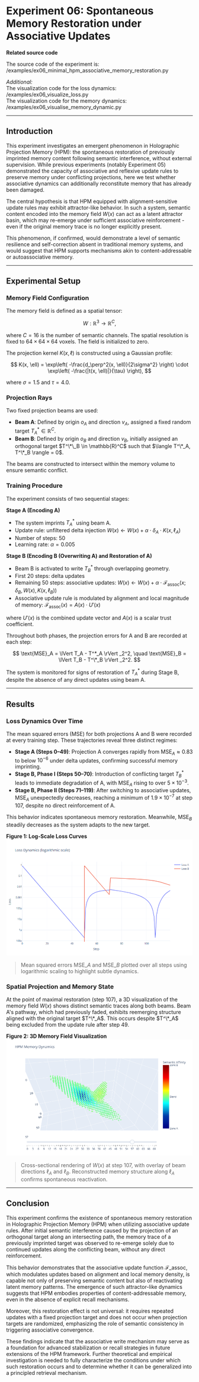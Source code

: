 # Experiment 06: Spontaneous Memory Restoration under Associative Updates

**Related source code**  

The source code of the experiment is: /examples/ex06_minimal_hpm_associative_memory_restoration.py  

*Additional:*  
The visualization code for the loss dynamics: /examples/ex06_visualize_loss.py  
The visualization code for the memory dynamics: /examples/ex06_visualise_memory_dynamic.py  

---

## Introduction

This experiment investigates an emergent phenomenon in Holographic Projection Memory (HPM): the spontaneous restoration of previously imprinted memory content following semantic interference, without external supervision. While previous experiments (notably Experiment 05) demonstrated the capacity of associative and reflexive update rules to preserve memory under conflicting projections, here we test whether associative dynamics can additionally reconstitute memory that has already been damaged.

The central hypothesis is that HPM equipped with alignment-sensitive update rules may exhibit attractor-like behavior. In such a system, semantic content encoded into the memory field $W(x)$ can act as a latent attractor basin, which may re-emerge under sufficient associative reinforcement - even if the original memory trace is no longer explicitly present.

This phenomenon, if confirmed, would demonstrate a level of semantic resilience and self-correction absent in traditional memory systems, and would suggest that HPM supports mechanisms akin to content-addressable or autoassociative memory.

---

## Experimental Setup

### Memory Field Configuration

The memory field is defined as a spatial tensor:

$$
W : \mathbb{R}^3 \rightarrow \mathbb{R}^C,
$$

where $C = 16$ is the number of semantic channels. The spatial resolution is fixed to $64 \times 64 \times 64$ voxels. The field is initialized to zero.

The projection kernel $K(x, \ell)$ is constructed using a Gaussian profile:

$$
K(x, \ell) = \exp\left( -\frac{d_\perp^2(x, \ell)}{2\sigma^2} \right) \cdot \exp\left( -\frac{|t(x, \ell)|}{\tau} \right),
$$

where $\sigma = 1.5$ and $\tau = 4.0$.

### Projection Rays

Two fixed projection beams are used:

* **Beam A**: Defined by origin $o_A$ and direction $v_A$, assigned a fixed random target $T^*_A \in \mathbb{R}^C$.
* **Beam B**: Defined by origin $o_B$ and direction $v_B$, initially assigned an orthogonal target $T^\*\_B \in \mathbb{R}^C$ such that $\langle T^\*_A, T^\*_B \rangle = 0$.

The beams are constructed to intersect within the memory volume to ensure semantic conflict.

### Training Procedure

The experiment consists of two sequential stages:

**Stage A (Encoding A)**

* The system imprints $T^*_A$ using beam A.
* Update rule: unfiltered delta injection
  $W(x) \leftarrow W(x) + \alpha \cdot \delta_A \cdot K(x, \ell_A)$
* Number of steps: $50$
* Learning rate: $\alpha = 0.005$

**Stage B (Encoding B (Overwriting A) and Restoration of A)**

* Beam B is activated to write $T^*_B$ through overlapping geometry.
* First 20 steps: delta updates
* Remaining 50 steps: associative updates:
  $W(x) \leftarrow W(x) + \alpha \cdot \mathcal{F}_{\mathrm{assoc}}(x; \delta_B, W(x), K(x, \ell_B))$
* Associative update rule is modulated by alignment and local magnitude of memory:
  $\mathcal{F}_{\mathrm{assoc}}(x) = A(x) \cdot U'(x)$

where $U'(x)$ is the combined update vector and $A(x)$ is a scalar trust coefficient.

Throughout both phases, the projection errors for A and B are recorded at each step:

$$
\text{MSE}_A = \lVert T_A - T^*_A \rVert _2^2, \quad \text{MSE}_B = \lVert T_B - T^\*_B \rVert _2^2.
$$

The system is monitored for signs of restoration of $T^*_A$ during Stage B, despite the absence of any direct updates using beam A.

---

## Results

### Loss Dynamics Over Time

The mean squared errors (MSE) for both projections A and B were recorded at every training step. These trajectories reveal three distinct regimes:

* **Stage A (Steps 0–49)**: Projection A converges rapidly from $\text{MSE}_A \approx 0.83$ to below $10^{-6}$ under delta updates, confirming successful memory imprinting.
* **Stage B, Phase I (Steps 50–70)**: Introduction of conflicting target $T^*_B$ leads to immediate degradation of A, with $\text{MSE}_A$ rising to over $5 \times 10^{-3}$.
* **Stage B, Phase II (Steps 71–119)**: After switching to associative updates, $\text{MSE}_A$ unexpectedly decreases, reaching a minimum of $1.9 \times 10^{-7}$ at step 107, despite no direct reinforcement of A.

This behavior indicates spontaneous memory restoration. Meanwhile, $\text{MSE}_B$ steadily decreases as the system adapts to the new target.

**Figure 1: Log-Scale Loss Curves**  
![Illustration 1 - Loss Dynamics](files/ex06_loss_logarithmic_scale.png)  
> Mean squared errors $\text{MSE}\_A$ and $\text{MSE}\_B$ plotted over all steps using logarithmic scaling to highlight subtle dynamics.

### Spatial Projection and Memory State

At the point of maximal restoration (step 107), a 3D visualization of the memory field $W(x)$ shows distinct semantic traces along both beams. Beam A's pathway, which had previously faded, exhibits reemerging structure aligned with the original target $T^\*_A$. This occurs despite $T^\*_A$ being excluded from the update rule after step 49.

**Figure 2: 3D Memory Field Visualization**  
![Illustration 2 - Memory State](files/ex06_memory_state.png)  
> Cross-sectional rendering of $W(x)$ at step 107, with overlay of beam directions $\ell_A$ and $\ell_B$. Reconstructed memory structure along $\ell_A$ confirms spontaneous reactivation.

---

## Conclusion

This experiment confirms the existence of spontaneous memory restoration in Holographic Projection Memory (HPM) when utilizing associative update rules. After initial semantic interference caused by the projection of an orthogonal target along an intersecting path, the memory trace of a previously imprinted target was observed to re-emerge solely due to continued updates along the conflicting beam, without any direct reinforcement.

This behavior demonstrates that the associative update function $\mathcal{F}\_{\mathrm{assoc}}$, which modulates updates based on alignment and local memory density, is capable not only of preserving semantic content but also of reactivating latent memory patterns. The emergence of such attractor-like dynamics suggests that HPM embodies properties of content-addressable memory, even in the absence of explicit recall mechanisms.

Moreover, this restoration effect is not universal: it requires repeated updates with a fixed projection target and does not occur when projection targets are randomized, emphasizing the role of semantic consistency in triggering associative convergence.

These findings indicate that the associative write mechanism may serve as a foundation for advanced stabilization or recall strategies in future extensions of the HPM framework. Further theoretical and empirical investigation is needed to fully characterize the conditions under which such restoration occurs and to determine whether it can be generalized into a principled retrieval mechanism.
